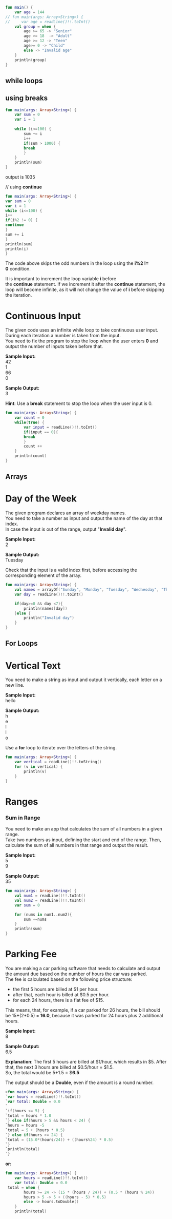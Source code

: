 ```Kotlin 
fun main() {
    var age = 144
// fun main(args: Array<String>) {
//     var age = readLine()!!.toInt()
    val group = when {
        age >= 65 -> "Senior"
        age >= 18  -> "Adult"
        age >= 12 -> "Teen"
        age>= 0 -> "Child"
        else -> "Invalid age"
    }
    println(group)
}
```

## while loops

## using breaks


``` Kotlin
fun main(args: Array<String>) {
	var sum = 0
	var i = 1
	
	while (i<=100) {
		sum += i
		i++
		if(sum > 1000) {
		break
		}
	}
	println(sum)
}
```

output is 1035


// using **continue** 
``` Kotlin
fun main(args: Array<String>) {
var sum = 0
var i = 1
while (i<=100) {
i++
if(i%2 != 0) {
continue
}
sum += i
}
println(sum)
println(i)
}
```

The code above skips the odd numbers in the loop using the **i%2 != 0** condition.

It is important to increment the loop variable **i** before the **continue** statement. If we increment it after the **continue** statement, the loop will become infinite, as it will not change the value of **i** before skipping the iteration.



  
# Continuous Input
  
The given code uses an infinite while loop to take continuous user input.  
During each iteration a number is taken from the input.  
You need to fix the program to stop the loop when the user enters **0** and output the number of inputs taken before that.  
  
**Sample Input:**  
42  
1  
66  
0  
  
**Sample Output:**  
3  

**Hint**: Use a **break** statement to stop the loop when the user input is 0.


``` Kotlin 
fun main(args: Array<String>) {
	var count = 0
	while(true) {
		var input = readLine()!!.toInt()
		if(input == 0){
		break
		}
		count ++
	}
	println(count)
}

```

## Arrays

# Day of the Week

The given program declares an array of weekday names.  
You need to take a number as input and output the name of the day at that index.  
In case the input is out of the range, output "**Invalid day**".  
  
**Sample Input:**  
2  
  
**Sample Output:**  
Tuesday  

Check that the input is a valid index first, before accessing the corresponding element of the array.


```Kotlin
fun main(args: Array<String>) {
	val names = arrayOf("Sunday", "Monday", "Tuesday", "Wednesday", "Thursday", "Friday", "Saturday")
	var day = readLine()!!.toInt()

	if(day>=0 && day <7){
		println(names[day])
	}else {
		println("Invalid day")
	}
}
```


## For Loops

# Vertical Text

You need to make a string as input and output it vertically, each letter on a new line.  
  
**Sample Input:**  
hello  
  
**Sample Output:**  
h  
e  
l  
l  
o  

Use a **for** loop to iterate over the letters of the string.					  

```Kotlin
fun main(args: Array<String>) {
	var vertical = readLine()!!.toString()
	for (v in vertical) {
		println(v)
	}
}					  
```

# Ranges

### Sum in Range
  
You need to make an app that calculates the sum of all numbers in a given range.  
Take two numbers as input, defining the start and end of the range. Then, calculate the sum of all numbers in that range and output the result.  
  
**Sample Input:**  
5  
9  
  
**Sample Output:**  
35

```Kotlin
fun main(args: Array<String>) {
	val num1 = readLine()!!.toInt()
	val num2 = readLine()!!.toInt()
	var sum = 0

	for (nums in num1..num2){
		sum +=nums
	}
	println(sum)
}
```

# Parking Fee

You are making a car parking software that needs to calculate and output the amount due based on the number of hours the car was parked.  
The fee is calculated based on the following price structure:  
- the first 5 hours are billed at $1 per hour.  
- after that, each hour is billed at $0.5 per hour.  
- for each 24 hours, there is a flat fee of $15.  
  
This means, that, for example, if a car parked for 26 hours, the bill should be 15+(2*0.5) = **16.0**, because it was parked for 24 hours plus 2 additional hours.  
  
**Sample Input:**  
8  
  
**Sample Output:**  
6.5  
  
**Explanation**: The first 5 hours are billed at $1/hour, which results in $5. After that, the next 3 hours are billed at $0.5/hour = $1.5.  
So, the total would be $5+$1.5 = $**6.5**

The output should be a **Double**, even if the amount is a round number.

```Kotlin 
>fun main(args: Array<String>) {
`var hours = readLine()!!.toInt()
`var total: Double = 0.0
`
`if(hours <= 5) {
`total = hours * 1.0
`} else if(hours > 5 && hours < 24) {
`hours = hours -5
`total = 5 + (hours * 0.5)
`} else if(hours >= 24) {
`total = (15.0*(hours/24)) + ((hours%24) * 0.5)
`}
`println(total)
`}
```
**or:**
```kotlin
fun main(args: Array<String>) {
    var hours = readLine()!!.toInt()
    var total: Double = 0.0
 total = when {
        hours >= 24 -> (15 * (hours / 24)) + (0.5 * (hours % 24))
        hours > 5 -> 5 + ((hours - 5) * 0.5)
        else -> hours.toDouble()
    }
    println(total)
```


